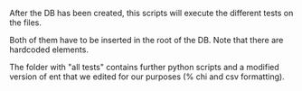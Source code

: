 After the DB has been created, this scripts will execute the different tests on the files.

Both of them have to be inserted in the root of the DB. Note that there are hardcoded elements.

The folder with "all tests" contains further python scripts and a modified version of ent that we edited for our purposes (% chi and csv formatting).

